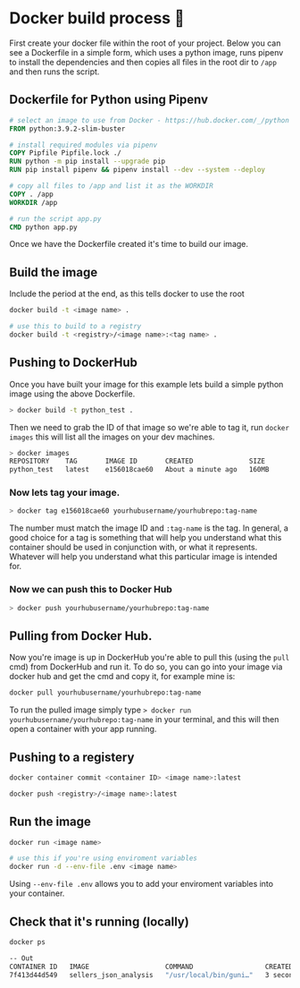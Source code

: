 # Docker build process 🐳

First create your docker file within the root of your project. Below you can see a Dockerfile in a simple form, which uses a python image, runs pipenv to install the dependencies and then copies all files in the root dir to `/app` and then runs the script.

## Dockerfile for Python using Pipenv

```Dockerfile
# select an image to use from Docker - https://hub.docker.com/_/python
FROM python:3.9.2-slim-buster

# install required modules via pipenv
COPY Pipfile Pipfile.lock ./
RUN python -m pip install --upgrade pip
RUN pip install pipenv && pipenv install --dev --system --deploy

# copy all files to /app and list it as the WORKDIR
COPY . /app
WORKDIR /app

# run the script app.py
CMD python app.py
```

Once we have the Dockerfile created it's time to build our image.

## Build the image

Include the period at the end, as this tells docker to use the root

```zsh
docker build -t <image name> .

# use this to build to a registry
docker build -t <registry>/<image name>:<tag name> .

```

## Pushing to DockerHub

Once you have built your image for this example lets build a simple python image using the above Dockerfile.

```zsh
> docker build -t python_test .
```

Then we need to grab the ID of that image so we're able to tag it, run `docker images` this will list all the images on your dev machines.

```zsh
> docker images
REPOSITORY    TAG       IMAGE ID       CREATED              SIZE
python_test   latest    e156018cae60   About a minute ago   160MB
```

### Now lets tag your image.

```zsh
> docker tag e156018cae60 yourhubusername/yourhubrepo:tag-name
```

The number must match the image ID and `:tag-name` is the tag. In general, a good choice for a tag is something that will help you understand what this container should be used in conjunction with, or what it represents.  Whatever will help you understand what this particular image is intended for.

### Now we can push this to Docker Hub

```zsh
> docker push yourhubusername/yourhubrepo:tag-name
```

## Pulling from Docker Hub.

Now you're image is up in DockerHub you're able to pull this (using the `pull` cmd) from DockerHub and run it. To do so, you can go into your image via docker hub and get the cmd and copy it, for example mine is:

```zsh
docker pull yourhubusername/yourhubrepo:tag-name
```

To run the pulled image simply type `> docker run yourhubusername/yourhubrepo:tag-name` in your terminal, and this will then open a container with your app running.

## Pushing to a registery

```zsh
docker container commit <container ID> <image name>:latest

docker push <registry>/<image name>:latest
```

## Run the image

```zsh
docker run <image name>

# use this if you're using enviroment variables
docker run -d --env-file .env <image name>
```

Using `--env-file .env` allows you to add your enviroment variables into your container.

## Check that it's running (locally)
```zsh
docker ps

-- Out
CONTAINER ID   IMAGE                   COMMAND                  CREATED          STATUS          PORTS      NAMES
7f413d44d549   sellers_json_analysis   "/usr/local/bin/guni…"   3 seconds ago    Up 2 seconds    5000/tcp   suspicious_dijkstra
```


